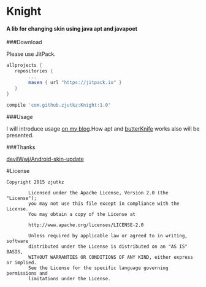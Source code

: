 # Knight
#### A lib for changing skin using java apt and javapoet

###Download

Please use JitPack.

```groovy
allprojects {
   repositories {
        ...
        maven { url "https://jitpack.io" }
   }
}
```

```groovy
compile 'com.github.zjutkz:Knight:1.0'
```



###Usage

I will introduce usage [on my blog](http://zjutkz.net).How apt and [butterKnife](https://github.com/JakeWharton/butterknife) works also will be presented.



###Thanks

[devilWwj/Android-skin-update](https://github.com/devilWwj/Android-skin-update)



#License

```
Copyright 2015 zjutkz

        Licensed under the Apache License, Version 2.0 (the "License");
        you may not use this file except in compliance with the License.
        You may obtain a copy of the License at

        http://www.apache.org/licenses/LICENSE-2.0

        Unless required by applicable law or agreed to in writing, software
        distributed under the License is distributed on an "AS IS" BASIS,
        WITHOUT WARRANTIES OR CONDITIONS OF ANY KIND, either express or implied.
        See the License for the specific language governing permissions and
        limitations under the License.
```